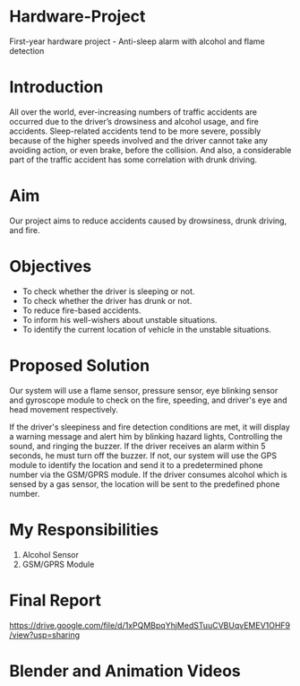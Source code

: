 # Hardware-Project
First-year hardware project - Anti-sleep alarm with alcohol and flame detection
# Introduction
All over the world, ever-increasing numbers of traffic accidents are occurred due to the
driver’s drowsiness and alcohol usage, and fire accidents. Sleep-related accidents tend to
be more severe, possibly because of the higher speeds involved and the driver cannot take
any avoiding action, or even brake, before the collision. And also, a considerable part of
the traffic accident has some correlation with drunk driving.
# Aim
Our project aims to reduce accidents caused by drowsiness, drunk
driving, and fire.
# Objectives
* To check whether the driver is sleeping or not.
* To check whether the driver has drunk or not.
* To reduce fire-based accidents.
* To inform his well-wishers about unstable situations.
* To identify the current location of vehicle in the unstable situations.
# Proposed Solution
Our system will use a flame sensor, pressure sensor, eye blinking sensor and gyroscope module
to check on the fire, speeding, and driver's eye and head movement respectively.

If the driver's sleepiness and fire detection conditions are met, it will display a warning message
and alert him by blinking hazard lights, Controlling the sound, and ringing the buzzer. If the driver
receives an alarm within 5 seconds, he must turn off the buzzer. If not, our system will use the
GPS module to identify the location and send it to a predetermined phone number via the
GSM/GPRS module. If the driver consumes alcohol which is sensed by a gas sensor, the
location will be sent to the predefined phone number.

# My Responsibilities
1. Alcohol Sensor
2. GSM/GPRS Module
   
# Final Report
https://drive.google.com/file/d/1xPQMBpqYhjMedSTuuCVBUqvEMEV1OHF9/view?usp=sharing
# Blender and Animation Videos
